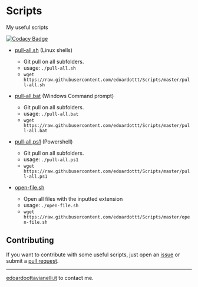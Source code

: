 # Scripts
My useful scripts

[![Codacy Badge](https://api.codacy.com/project/badge/Grade/bb84802a2e674c20b5412e1d5f67a603)](https://www.codacy.com/manual/edoardottt/Scripts?utm_source=github.com&amp;utm_medium=referral&amp;utm_content=edoardottt/Scripts&amp;utm_campaign=Badge_Grade)

- [pull-all.sh](https://github.com/edoardottt/Scripts/blob/master/pull-all.sh) (Linux shells)
    
    - Git pull on all subfolders.
    - usage: `./pull-all.sh`
    - `wget https://raw.githubusercontent.com/edoardottt/Scripts/master/pull-all.sh`

- [pull-all.bat](https://github.com/edoardottt/Scripts/blob/master/pull-all.bat) (Windows Command prompt)
    
    - Git pull on all subfolders.
    - usage: `./pull-all.bat`
    - `wget https://raw.githubusercontent.com/edoardottt/Scripts/master/pull-all.bat`

- [pull-all.ps1](https://github.com/edoardottt/Scripts/blob/master/pull-all.ps1) (Powershell)
    
    - Git pull on all subfolders.
    - usage: `./pull-all.ps1`
    - `wget https://raw.githubusercontent.com/edoardottt/Scripts/master/pull-all.ps1`

- [open-file.sh](https://github.com/edoardottt/Scripts/master/open-file.sh)

    - Open all files with the inputted extension
    - usage: `./open-file.sh`
    - `wget https://raw.githubusercontent.com/edoardottt/Scripts/master/open-file.sh`

Contributing
------

If you want to contribute with some useful scripts, just open an [issue](https://github.com/edoardottt/Scripts/issues) or submit a [pull request](https://github.com/edoardottt/Scripts/pulls).


-------

[edoardoottavianelli.it](https://www.edoardoottavianelli.it/) to contact me.
